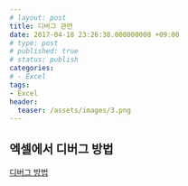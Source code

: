 ```yaml
---
# layout: post
title: 디버그 관련
date: 2017-04-18 23:26:38.000000000 +09:00
# type: post
# published: true
# status: publish
categories:
# - Excel
tags:
- Excel
header:
  teaser: /assets/images/3.png
---
```

## 엑셀에서 디버그 방법
<p><a href="http://link2me.tistory.com/607" target="_blank">디버그 방법</a></p>
